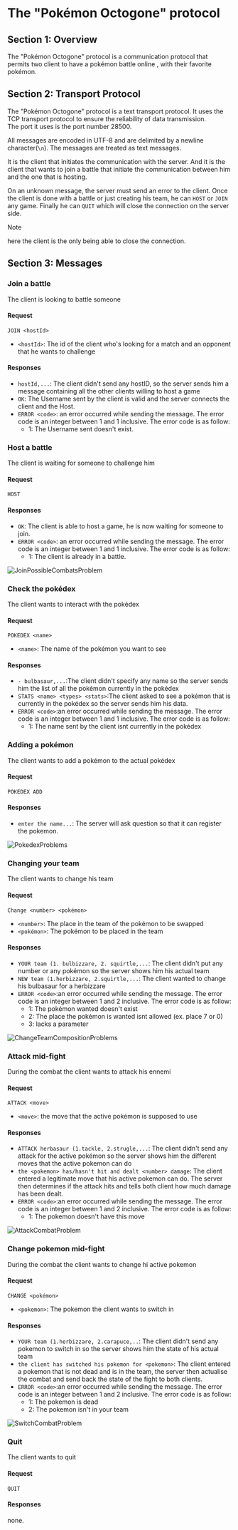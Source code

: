 # The "Pokémon Octogone" protocol
## Section 1: Overview
The "Pokémon Octogone" protocol is a communication protocol 
that permits two client to have a pokémon battle online ,
with their favorite pokémon.

## Section 2: Transport Protocol
The "Pokémon Octogone" protocol is a text transport protocol. 
It uses the TCP transport protocol to ensure the reliability of 
data transmission.\
The port it uses is the port number 28500.

All messages are encoded in UTF-8 and are delimited by a newline 
character(`\n`).
The messages are treated as text messages.

It is the client that initiates the communication with the server.
And it is the client that wants to join a battle that initiate
the communication between him and the one that is hosting.

On an unknown message, the server must send an error to the client.
Once the client is done with a battle or just creating his team, 
he can `HOST` or `JOIN` any game. Finally he can `QUIT` 
which will close the connection on the server side. 
>[!note]
> 
> here the client is the only being able to close the connection.

## Section 3: Messages
### Join a battle
The client is looking to battle someone
#### Request
```
JOIN <hostId>
```
- `<hostId>`: The id of the client who's looking for a match and an opponent 
that he wants to challenge
#### Responses
- `hostId,...`: The client didn't send any hostID, so the 
server sends him a message containing all the other clients 
willing to host a game
- `OK`: The Username sent by the client is valid and the 
server connects the client and the Host. 
- `ERROR <code>`: an error occurred while sending the message. 
The error code is an integer between 1 and 1 inclusive. 
The error code is as follow:
  - 1: The Username sent doesn't exist.

### Host a battle
The client is waiting for someone to challenge him
#### Request
```
HOST
```
#### Responses
- `OK`: The client is able to host a game, 
he is now waiting for someone to join.
- `ERROR <code>`: an error occurred while sending the message.
The error code is an integer between 1 and 1 inclusive.
The error code is as follow:
  - 1: The client is already in a battle.

![JoinPossibleCombatsProblem](./JoinPossibleCombatsProblem.png)

### Check the pokédex
The client wants to interact with the pokédex
#### Request
```
POKEDEX <name>
```
- `<name>`: The name of the pokémon you want to see
#### Responses
- `- bulbasaur,...`:The client didn't specify any name so the 
server sends him the list of all the pokémon currently in the 
pokédex
- `STATS <name> <types> <stats>`:The client asked to see a pokémon that 
is currently in the pokédex so the server sends him his data.
- `ERROR <code>`:an error occurred while sending the message.
The error code is an integer between 1 and 1 inclusive.
The error code is as follow: 
  - 1: The name sent by the client isnt currently in the pokédex

### Adding a pokémon
The client wants to add a pokémon to the actual pokédex
#### Request
```
POKEDEX ADD  
```
#### Responses
- `enter the name...`: The server will ask question so that it can register the pokemon.

![PokedexProblems](./PokedexProblems.png)

### Changing your team
The client wants to change his team
#### Request
```
Change <number> <pokémon>
```
- `<number>`: The place in the team of the pokémon to be swapped
- `<pokémon>`: The pokémon to be placed in the team
#### Responses
- `YOUR team (1. bulbizzare, 2. squirtle,...`: The client didn't 
put any number or any pokémon so the server shows him his actual 
team
- `NEW team (1.herbizzare, 2.squirtle,...`: The client wanted to 
change his bulbasaur for a herbizzare
- `ERROR <code>`:an error occurred while sending the message.
  The error code is an integer between 1 and 2 inclusive.
  The error code is as follow:
  - 1: The pokémon wanted doesn't exist
  - 2: The place the pokémon is wanted isnt allowed
(ex. place 7 or 0)
  - 3: lacks a parameter

![ChangeTeamCompositionProblems](./ChangeTeamCompositionProblems.png)



### Attack mid-fight
During the combat the client wants to attack his ennemi
#### Request
```
ATTACK <move>
```
- `<move>`: the move that the active pokémon is supposed to use
#### Responses
- `ATTACK herbasaur (1.tackle, 2.strugle,...`: The client didn't 
send any attack for the active pokémon so the server shows him 
the different moves that the active pokemon can do
- `the <pokemon> has/hasn't hit and dealt <number> damage`: 
The client entered a legitimate move that his active pokemon can do. 
The server then determines if the attack hits and tells both client
how much damage has been dealt.
- `ERROR <code>`:an error occurred while sending the message.
  The error code is an integer between 1 and 2 inclusive.
  The error code is as follow:
  - 1: The pokemon doesn't have this move
  

![AttackCombatProblem](./AttackCombatProblem.png)


### Change pokemon mid-fight
During the combat the client wants to change hi active pokemon
#### Request
```
CHANGE <pokémon>
```
- `<pokemon>`: The pokemon the client wants to switch in
#### Responses
- `YOUR team (1.herbizzare, 2.carapuce,..`: The client didn't 
send any pokemon to switch in so the server shows him the state 
of his actual team
- `the client has switched his pokemon for <pokemon>`: The client entered a pokemon 
that is not dead and is in the team, the server then actualise 
the combat and send back the state of the fight to both clients.
- `ERROR <code>`:an error occurred while sending the message.
  The error code is an integer between 1 and 2 inclusive.
  The error code is as follow:
  - 1: The pokemon is dead
  - 2: The pokemon isn't in your team

![SwitchCombatProblem](./SwitchCombatProblem.png)


### Quit
The client wants to quit
#### Request
```
QUIT
```
#### Responses
none.
